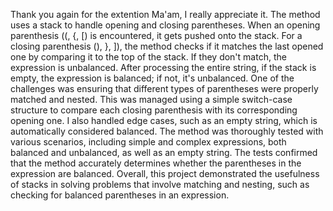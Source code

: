 Thank you again  for the extention Ma'am, I really appreciate it. The method uses a stack to handle opening and closing parentheses. When an opening parenthesis ((, {, [) is encountered, it gets pushed onto the stack. For a closing parenthesis (), }, ]), the method checks if it matches the last opened one by comparing it to the top of the stack. If they don't match, the expression is unbalanced. After processing the entire string, if the stack is empty, the expression is balanced; if not, it's unbalanced. One of the challenges was ensuring that different types of parentheses were properly matched and nested. This was managed using a simple switch-case structure to compare each closing parenthesis with its corresponding opening one. I also handled edge cases, such as an empty string, which is automatically considered balanced. The method was thoroughly tested with various scenarios, including simple and complex expressions, both balanced and unbalanced, as well as an empty string. The tests confirmed that the method accurately determines whether the parentheses in the expression are balanced. Overall, this project demonstrated the usefulness of stacks in solving problems that involve matching and nesting, such as checking for balanced parentheses in an expression.
